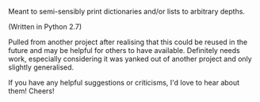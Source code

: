 Meant to semi-sensibly print dictionaries and/or lists to arbitrary depths.

(Written in Python 2.7)

Pulled from another project after realising that this could be reused in the future and may be helpful for others to have available. Definitely needs work, especially considering it was yanked out of another project and only slightly generalised.

If you have any helpful suggestions or criticisms, I'd love to hear about them! Cheers!
